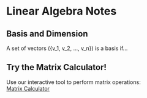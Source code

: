 # Linear Algebra Notes
## Basis and Dimension
A set of vectors \(\{v_1, v_2, ..., v_n\}\) is a basis if...
## Try the Matrix Calculator!
Use our interactive tool to perform matrix operations:  
[Matrix Calculator](matrix-calculator.html)
